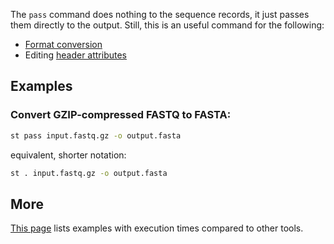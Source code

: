 The `pass` command does nothing to the sequence records, it just passes them
directly to the output. Still, this is an useful command for the following:

* [Format conversion](formats.md)
* Editing [header attributes](attributes.md)

## Examples

### Convert GZIP-compressed FASTQ to FASTA:

```bash
st pass input.fastq.gz -o output.fasta
```

equivalent, shorter notation:

```bash
st . input.fastq.gz -o output.fasta
```

## More

[This page](comparison.md#pass) lists examples with execution times compared
to other tools.
